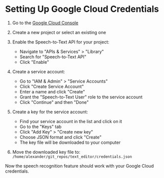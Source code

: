 # Setting Up Google Cloud Credentials

1. Go to the [Google Cloud Console](https://console.cloud.google.com/)
2. Create a new project or select an existing one
3. Enable the Speech-to-Text API for your project:
   - Navigate to "APIs & Services" > "Library"
   - Search for "Speech-to-Text API"
   - Click "Enable"

4. Create a service account:
   - Go to "IAM & Admin" > "Service Accounts"
   - Click "Create Service Account"
   - Enter a name and click "Create"
   - Grant the "Speech-to-Text User" role to the service account
   - Click "Continue" and then "Done"

5. Create a key for the service account:
   - Find your service account in the list and click on it
   - Go to the "Keys" tab
   - Click "Add Key" > "Create new key"
   - Choose JSON format and click "Create"
   - The key file will be downloaded to your computer

6. Move the downloaded key file to:
   `/home/alexander/git_repos/text_editor/credentials.json`

Now the speech recognition feature should work with your Google Cloud credentials.

